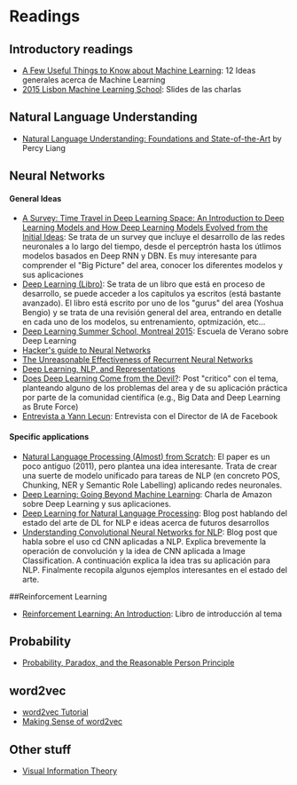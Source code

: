 # Readings

## Introductory readings
- [A Few Useful Things to Know about Machine Learning](https://homes.cs.washington.edu/~pedrod/papers/cacm12.pdf): 12 Ideas generales acerca de Machine Learning
- [2015 Lisbon Machine Learning School](http://lxmls.it.pt/2015/?page_id=24): Slides de las charlas

## Natural Language Understanding
- [Natural Language Understanding: Foundations and State-of-the-Art](http://icml.cc/2015/tutorials/icml2015-nlu-tutorial.pdf) by Percy Liang


## Neural Networks
#### General Ideas
- [A Survey: Time Travel in Deep Learning Space: An Introduction to Deep Learning Models and How Deep Learning Models Evolved from the Initial Ideas](http://arxiv.org/abs/1510.04781): Se trata de un survey que incluye el desarrollo de las redes neuronales a lo largo del tiempo, desde el perceptrón hasta los útlimos modelos basados en Deep RNN y DBN. Es muy interesante para comprender el "Big Picture" del area, conocer los diferentes modelos y sus aplicaciones
- [Deep Learning (Libro)](http://www.iro.umontreal.ca/~bengioy/dlbook/version-07-08-2015/dlbook.html): Se trata de un libro que está en proceso de desarrollo, se puede acceder a los capitulos ya escritos (está bastante avanzado). El libro está escrito por uno de los "gurus" del area (Yoshua Bengio) y se trata de una revisión general del area, entrando en detalle en cada uno de los modelos, su entrenamiento, optmización, etc...
- [Deep Learning Summer School, Montreal 2015](http://videolectures.net/deeplearning2015_montreal/): Escuela de Verano sobre Deep Learning
- [Hacker's guide to Neural Networks](http://karpathy.github.io/neuralnets/)
- [The Unreasonable Effectiveness of Recurrent Neural Networks](http://karpathy.github.io/2015/05/21/rnn-effectiveness/)
- [Deep Learning, NLP, and Representations](http://colah.github.io/posts/2014-07-NLP-RNNs-Representations/)
- [Does Deep Learning Come from the Devil?](http://www.kdnuggets.com/2015/10/deep-learning-vapnik-einstein-devil-yandex-conference.html): Post "critico" con el tema, planteando alguno de los problemas del area y de su aplicación práctica por parte de la comunidad científica (e.g., Big Data and Deep Learning as Brute Force)
- [Entrevista a Yann Lecun](https://www.newscientist.com/article/dn28456-im-going-to-make-facebooks-ai-predict-what-happen-in-videos/): Entrevista con el Director de IA de Facebook

#### Specific applications
- [Natural Language Processing (Almost) from Scratch](http://arxiv.org/abs/1103.0398): El paper es un poco antiguo (2011), pero plantea una idea interesante. Trata de crear una suerte de modelo unificado para tareas de NLP (en concreto POS, Chunking, NER y Semantic Role Labelling) aplicando redes neuronales.
- [Deep Learning: Going Beyond Machine Learning](https://www.youtube.com/watch?v=Ra6m70d3t0o): Charla de Amazon sobre Deep Learning y sus aplicaciones.
- [Deep Learning for Natural Language Processing](http://21ct.com/blog/deep-learning-for-natural-language-processing/): Blog post hablando del estado del arte de DL for NLP e ideas acerca de futuros desarrollos
- [Understanding Convolutional Neural Networks for NLP](http://www.kdnuggets.com/2015/11/understanding-convolutional-neural-networks-nlp.html): Blog post que habla sobre el uso cd CNN aplicadas a NLP. Explica brevemente la operación de convolución y la idea de CNN aplicada a Image Classification. A continuación explica la idea tras su aplicación para NLP. Finalmente recopila algunos ejemplos interesantes en el estado del arte.

##Reinforcement Learning
- [Reinforcement Learning: An Introduction](http://people.inf.elte.hu/lorincz/Files/RL_2006/SuttonBook.pdf): Libro de introducción al tema

## Probability
- [Probability, Paradox, and the Reasonable Person Principle](http://nbviewer.ipython.org/url/norvig.com/ipython/Probability.ipynb)


## word2vec
- [word2vec Tutorial](http://rare-technologies.com/word2vec-tutorial/)
- [Making Sense of word2vec](http://rare-technologies.com/making-sense-of-word2vec/)


## Other stuff
- [Visual Information Theory](http://colah.github.io/posts/2015-09-Visual-Information/)
